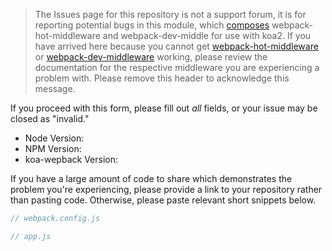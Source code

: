 > The Issues page for this repository is not a support forum, it is for reporting potential bugs in this module, which
[composes](https://github.com/koajs/compose) webpack-hot-middleware and webpack-dev-middle for use with koa2.
If you have arrived here because you cannot get [webpack-hot-middleware](https://github.com/glenjamin/webpack-hot-middlewar)
or [webpack-dev-middleware](https://github.com/webpack/webpack-dev-middleware/) working, please review the documentation
for the respective middleware you are experiencing a problem with. Please remove this header to acknowledge this message.

If you proceed with this form, please fill out *_all_* fields, or your issue may be closed as "invalid."

* Node Version:
* NPM Version:
* koa-wepback Version:

If you have a large amount of code to share which demonstrates the problem you're experiencing, please provide a link to your
repository rather than pasting code. Otherwise, please paste relevant short snippets below.

```js
// webpack.config.js
```

```js
// app.js
```
